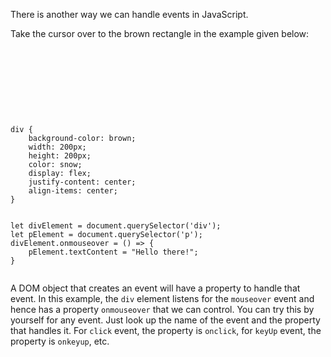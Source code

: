 There is another way we can handle
events in JavaScript.

Take the cursor over to the brown
rectangle in the example given below:

<codeblock language="javascript" type="lesson">
<code>
<panel language="html">
<div>
    <p></p>
</div>
</panel>
<panel language="css">
div {
    background-color: brown;
    width: 200px;
    height: 200px;
    color: snow;
    display: flex;
    justify-content: center;
    align-items: center;
}
</panel>
<panel language="javascript">
let divElement = document.querySelector('div');
let pElement = document.querySelector('p');
divElement.onmouseover = () => {
    pElement.textContent = "Hello there!";
}
</panel>
</code>
</codeblock>

A DOM object that creates an event
will have a property to handle that
event. In this example, the `div` element
listens for the `mouseover` event and
hence has a property `onmouseover` that
we can control. You can try this by yourself
for any event. Just look up the name of the
event and the property that handles it. For
`click` event, the property is `onclick`, for
`keyUp` event, the property is `onkeyup`, etc.